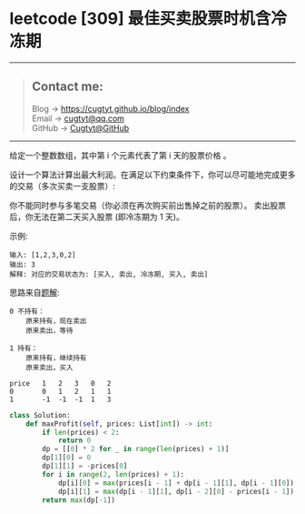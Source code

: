 # leetcode [309] 最佳买卖股票时机含冷冻期

---
> ## Contact me:
> Blog -> <https://cugtyt.github.io/blog/index>  
> Email -> <cugtyt@qq.com>  
> GitHub -> [Cugtyt@GitHub](https://github.com/Cugtyt)

---

给定一个整数数组，其中第 i 个元素代表了第 i 天的股票价格 。​

设计一个算法计算出最大利润。在满足以下约束条件下，你可以尽可能地完成更多的交易（多次买卖一支股票）:

你不能同时参与多笔交易（你必须在再次购买前出售掉之前的股票）。
卖出股票后，你无法在第二天买入股票 (即冷冻期为 1 天)。

示例:
```
输入: [1,2,3,0,2]
输出: 3 
解释: 对应的交易状态为: [买入, 卖出, 冷冻期, 买入, 卖出]
```

思路来自[题解](https://leetcode-cn.com/problems/best-time-to-buy-and-sell-stock-with-cooldown/solution/yi-ge-fang-fa-tuan-mie-6-dao-gu-piao-wen-ti-by-lab/):

```
0 不持有：
    原来持有，现在卖出
    原来卖出，等待

1 持有： 
    原来持有，继续持有
    原来卖出，买入

price   1   2   3   0   2
0       0   1   2   1   1
1       -1  -1  -1  1   3
```

``` python
class Solution:
    def maxProfit(self, prices: List[int]) -> int:
        if len(prices) < 2:
            return 0
        dp = [[0] * 2 for _ in range(len(prices) + 1)]
        dp[1][0] = 0
        dp[1][1] = -prices[0]
        for i in range(2, len(prices) + 1):
            dp[i][0] = max(prices[i - 1] + dp[i - 1][1], dp[i - 1][0])
            dp[i][1] = max(dp[i - 1][1], dp[i - 2][0] - prices[i - 1])
        return max(dp[-1])
```
